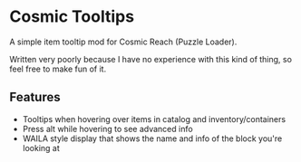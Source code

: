 # Cosmic Tooltips

A simple item tooltip mod for Cosmic Reach (Puzzle Loader).

Written very poorly because I have no experience with this kind of thing, so feel free to make fun of it.

## Features
- Tooltips when hovering over items in catalog and inventory/containers
- Press alt while hovering to see advanced info
- WAILA style display that shows the name and info of the block you're looking at
